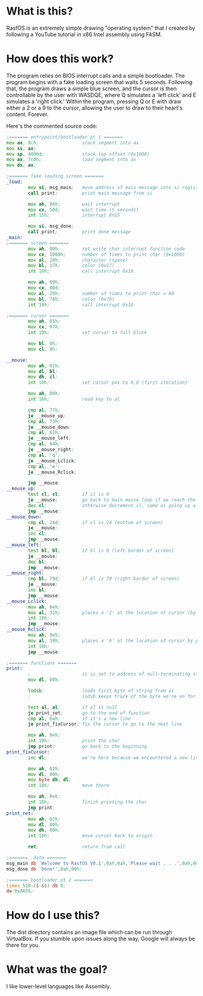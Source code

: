 # What is this?
RasfOS is an extremely simple drawing "operating system" that I created by following a YouTube tutorial in x86 Intel assembly using FASM.

# How does this work?
The program relies on BIOS interrupt calls and a simple bootloader. The program begins with a fake loading screen that waits 5 seconds. Following that, the program draws a simple blue screen, and the cursor is then controllable by the user with WASDQE, where Q simulates a 'left click' and E simulates a 'right click.' Within the program, pressing Q or E with draw either a 2 or a 9 to the cursor, allowing the user to draw to their heart's content. Forever.

Here's the commented source code:
```asm
;======= entrypoint/bootloader pt 1 =======
mov ax, 9ch;                stack segment into ax
mov ss, ax;                 
mov sp, 4096d;              stack top offset (0x1000)
mov ax, 7c0h;               load segment into ax
mov ds, ax;

;======= fake loading screen =======
_load:
        mov si, msg_main;   move address of main message into si register
        call print;         print main message from si

        mov ah, 86h;        wait interrupt
        mov cx, 50d;        wait time (5 seconds)
        int 15h;            interrupt 0x15

        mov si, msg_done;   
        call print;         print done message
_main:
;======= screen =======
        mov ah, 09h;        set write char interrupt function code
        mov cx, 1000h;      number of times to print char (0x1000)
        mov al, 20h;        character (space)
        mov bl, 17h;        color (0x17)
        int 10h;            call interrupt 0x10

        mov ah, 09h;
        mov cx, 80d;
        mov al, 20h;        number of times to print char = 80
        mov bl, 78h;        color (0x78)
        int 10h;            call interrupt 0x10

;======= cursor =======
        mov ah, 01h;
        mov cx, 07h;
        int 10h;            set cursor to full block

        mov bl, 0h;         
        mov cl, 0h;

__mouse:
        mov ah, 02h;
        mov dl, bl;
        mov dh, cl;         
        int 10h;            set cursor pos to 0,0 (first iteration)

        mov ah, 00h;
        int 16h;            read key to al

        cmp al, 77h;
        je __mouse_up;
        cmp al, 73h;
        je __mouse_down;
        cmp al, 61h;
        je __mouse_left;
        cmp al, 64h;
        je __mouse_right;
        cmp al, 'q';
        je __mouse_Lclick;
        cmp al, 'e';
        je __mouse_Rclick;

        jmp __mouse;
__mouse_up:
        test cl, cl;        if cl is 0
        je __mouse;         go back to main mouse loop if we reach the top row
        dec cl;             otherwise decrement cl, same as going up a row
        jmp __mouse;
__mouse_down:
        cmp cl, 24d;        if cl is 24 (bottom of screen)
        je __mouse;
        inc cl;
        jmp __mouse;
__mouse_left:
        test bl, bl;        if bl is 0 (left border of screen)
        je __mouse;
        dec bl;
        jmp __mouse;
__mouse_right:
        cmp bl, 79d;        if bl is 79 (right border of screen)
        je __mouse;
        inc bl;
        jmp __mouse;
__mouse_Lclick:
        mov ah, 0eh;
        mov al, 32h;        places a '2' at the location of cursor (by pressing q)
        int 10h;
        jmp __mouse;
__mouse_Rclick:
        mov ah, 0eh;
        mov al, 39h;        places a '9' at the location of cursor by pressing e
        int 10h;
        jmp __mouse;

;======= functions =======
print:
        ;                   si is set to address of null-terminating string by this point
        mov dl, 00h;        

        lodsb;              loads first byte of string from si
        ;                   lodsb keeps track of the byte we're on for us

        test al, al;        if al is null
        je print_ret;       go to the end of function
        cmp al, 0ah;        if it's a new line
        je print_fixCursor; fix the cursor to go to the next line

        mov ah, 0eh;        
        int 10h;            print the char
        jmp print;          go back to the beginning
print_fixCursor:
        inc dl;             we're here because we encountered a new line char, so go to next line

        mov ah, 02h;
        mov dl, 00h;
        mov byte dh, dl;
        int 10h;            move there

        mov ah, 0eh;
        int 10h;            finish printing the char
        jmp print;
print_ret:
        mov ah, 02h;
        mov dl, 00h;
        mov dh, 00h;
        int 10h;            move cursor back to origin

        ret;                return from call

;======= .data =======
msg_main db 'Welcome to RasfOS V0.1',0ah,0ah,'Please wait . . .',0ah,00h;
msg_done db 'Done!',0ah,00h;

;======= bootloader pt 2 =======
times 510-($-$$) db 0;
dw 0xAA55;
```

# How do I use this?
The dist directory contains an image file which can be run through VirtualBox. If you stumble upon issues along the way, Google will always be there for you.

# What was the goal?
I like lower-level languages like Assembly.
